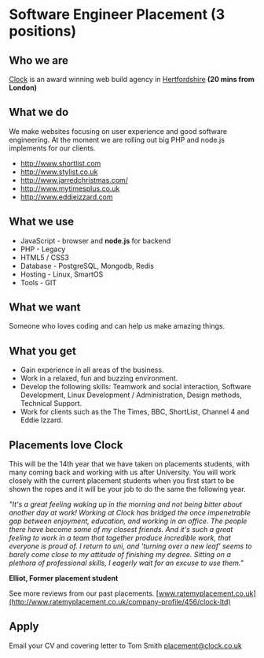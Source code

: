 # Software Engineer Placement (3 positions)

## Who we are
[Clock](http://www.clock.co.uk) is an award winning web build agency in [Hertfordshire](http://maps.google.co.uk/maps?q=clock+limited+wd4+8rq&hl=en&sll=51.693441,-0.436912&sspn=0.010734,0.022724&gl=uk&z=16)  **(20 mins from London)**

## What we do
We make websites focusing on user experience and good software engineering. At the moment we are rolling out big PHP and node.js implements for our clients.

* http://www.shortlist.com
* http://www.stylist.co.uk
* http://www.jarredchristmas.com/
* http://www.mytimesplus.co.uk
* http://www.eddieizzard.com

## What we use
* JavaScript - browser and __node.js__ for backend
* PHP - Legacy
* HTML5 / CSS3
* Database -  PostgreSQL, Mongodb, Redis
* Hosting - Linux, SmartOS
* Tools - GIT

## What we want

Someone who loves coding and can help us make amazing things.

## What you get

* Gain experience in all areas of the business.
* Work in a relaxed, fun and buzzing environment.
* Develop the following skills: Teamwork and social interaction, Software Development, Linux Development / Administration, Design methods, Technical Support.
* Work for clients such as the The Times, BBC, ShortList, Channel 4 and Eddie Izzard.

## Placements love Clock

This will be the 14th year that we have taken on placements students, with many coming back and working with us after University. You will work closely with the current placement students when you first start to be shown the ropes and it will be your job to do the same the following year.

*"It's a great feeling waking up in the morning and not being bitter about another day at work! Working at Clock has bridged the once impenetrable gap between enjoyment, education, and working in an office. The people there have become some of my closest friends. And it's such a great feeling to work in a team that together produce incredible work, that everyone is proud of. I return to uni, and 'turning over a new leaf' seems to barely come close to my attitude of finishing my degree. Sitting on a plethora of professional skills, I eagerly wait for an excuse to use them."*

**Elliot, Former placement student**

See more reviews from our past placements.
[www.ratemyplacement.co.uk](http://www.ratemyplacement.co.uk/company-profile/456/clock-ltd)

## Apply
Email your CV and covering letter to Tom Smith [placement@clock.co.uk](mailto:placement@clock.co.uk)